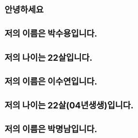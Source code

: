# 안녕하세요
# 저의 이름은 박수용입니다.
# 저의 나이는 22살입니다.

# 저의 이름은 이수연입니다.
# 저의 나이는 22살(04년생생)입니다.
# 저의 이름은 박명남입니다.